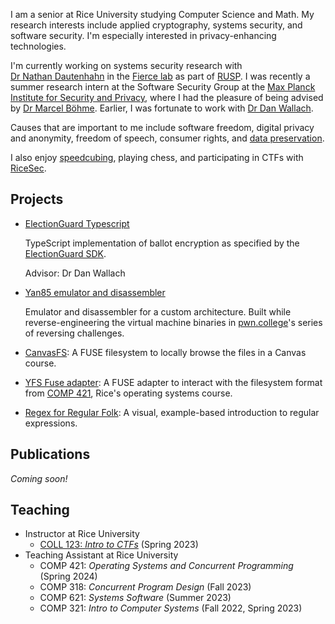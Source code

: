 I am a senior at Rice&nbsp;University studying Computer&nbsp;Science and Math. My research interests include applied cryptography, systems security, and software security. I'm especially interested in privacy-enhancing technologies.

I'm currently working on systems security research with [Dr&nbsp;Nathan&nbsp;Dautenhahn](https://nathandautenhahn.com/) in the [Fierce lab](https://fierce-lab.gitlab.io/) as part of [RUSP](https://ouri.rice.edu/research-programs/rusp). I was recently a summer research intern at the Software Security Group at the [Max Planck Institute for Security and Privacy](https://www.mpi-sp.org/), where I had the pleasure of being advised by [Dr&nbsp;Marcel&nbsp;Böhme](https://mboehme.github.io/). Earlier, I was fortunate to work with [Dr&nbsp;Dan&nbsp;Wallach](https://www.cs.rice.edu/~dwallach/).

Causes that are important to me include software freedom, digital privacy and anonymity, freedom of speech, consumer rights, and [data preservation](https://archive.org/details/@eabf4fdb0f7a).

I also enjoy [speedcubing](https://www.worldcubeassociation.org/persons/2022MINO03), playing chess, and participating in CTFs with [RiceSec](https://sec.rice.edu).

## Projects

<!-- Info about other projects coming soon -->

- [ElectionGuard Typescript](https://github.com/danwallach/ElectionGuard-TypeScript)

    TypeScript implementation of ballot encryption as specified by the [ElectionGuard SDK](https://www.electionguard.vote/).

    Advisor: Dr Dan Wallach

- [Yan85 emulator and disassembler](https://github.com/shreyasminocha/gyan)

    Emulator and disassembler for a custom architecture. Built while reverse-engineering the virtual machine binaries in [pwn.college](https://pwn.college)'s series of reversing challenges.

- [CanvasFS](https://github.com/shreyasminocha/canvas-fs): A FUSE filesystem to locally browse the files in a Canvas course.

- [YFS Fuse adapter](https://github.com/shreyasminocha/yfs-fuse): A FUSE adapter to interact with the filesystem format from [COMP 421](https://www.clear.rice.edu/comp421/), Rice's operating systems course.

- [Regex for Regular Folk](https://refrf.dev/): A visual, example-based introduction to regular expressions.

## Publications

_Coming soon!_

## Teaching

- Instructor at Rice University
    - [COLL 123: _Intro to CTFs_](https://canvas.rice.edu/courses/55235) (Spring 2023)
- Teaching Assistant at Rice University
    - COMP 421: _Operating Systems and Concurrent Programming_ (Spring 2024)
    - COMP 318: _Concurrent Program Design_ (Fall 2023)
    - COMP 621: _Systems Software_ (Summer 2023)
    - COMP 321: _Intro to Computer Systems_ (Fall 2022, Spring 2023)
